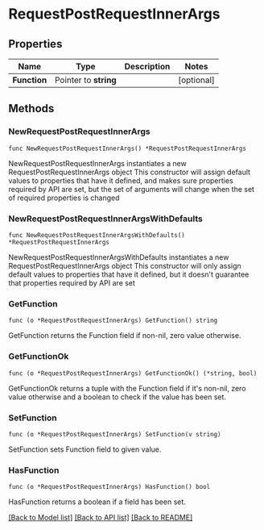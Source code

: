 # RequestPostRequestInnerArgs

## Properties

Name | Type | Description | Notes
------------ | ------------- | ------------- | -------------
**Function** | Pointer to **string** |  | [optional] 

## Methods

### NewRequestPostRequestInnerArgs

`func NewRequestPostRequestInnerArgs() *RequestPostRequestInnerArgs`

NewRequestPostRequestInnerArgs instantiates a new RequestPostRequestInnerArgs object
This constructor will assign default values to properties that have it defined,
and makes sure properties required by API are set, but the set of arguments
will change when the set of required properties is changed

### NewRequestPostRequestInnerArgsWithDefaults

`func NewRequestPostRequestInnerArgsWithDefaults() *RequestPostRequestInnerArgs`

NewRequestPostRequestInnerArgsWithDefaults instantiates a new RequestPostRequestInnerArgs object
This constructor will only assign default values to properties that have it defined,
but it doesn't guarantee that properties required by API are set

### GetFunction

`func (o *RequestPostRequestInnerArgs) GetFunction() string`

GetFunction returns the Function field if non-nil, zero value otherwise.

### GetFunctionOk

`func (o *RequestPostRequestInnerArgs) GetFunctionOk() (*string, bool)`

GetFunctionOk returns a tuple with the Function field if it's non-nil, zero value otherwise
and a boolean to check if the value has been set.

### SetFunction

`func (o *RequestPostRequestInnerArgs) SetFunction(v string)`

SetFunction sets Function field to given value.

### HasFunction

`func (o *RequestPostRequestInnerArgs) HasFunction() bool`

HasFunction returns a boolean if a field has been set.


[[Back to Model list]](../README.md#documentation-for-models) [[Back to API list]](../README.md#documentation-for-api-endpoints) [[Back to README]](../README.md)


